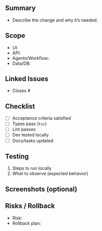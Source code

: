 ## Summary

- Describe the change and why it’s needed.

## Scope

- UI:
- API:
- Agents/Workflow:
- Data/DB:

## Linked Issues

- Closes #

## Checklist

- [ ] Acceptance criteria satisfied
- [ ] Types pass (`tsc`)
- [ ] Lint passes
- [ ] Dev tested locally
- [ ] Docs/tasks updated

## Testing

1. Steps to run locally
2. What to observe (expected behavior)

## Screenshots (optional)

## Risks / Rollback

- Risk:
- Rollback plan:

